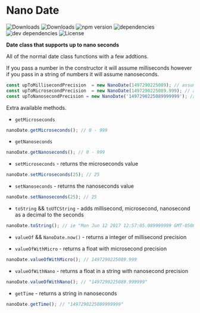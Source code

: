 # Nano Date

![Downloads](https://img.shields.io/npm/dm/nano-date.svg)
![Downloads](https://img.shields.io/npm/dt/nano-date.svg)
![npm version](https://img.shields.io/npm/v/nano-date.svg)
![dependencies](https://img.shields.io/david/jcgertig/nano-date.svg)
![dev dependencies](https://img.shields.io/david/dev/jcgertig/nano-date.svg)
![License](https://img.shields.io/npm/l/nano-date.svg)

__Date class that supports up to nano seconds__

All of the normal date class functions with a few addtions.

If you pass a number in the constructor it will assume milliseconds however if
you pass in a string of numbers it will assume nanoseconds.

```javascript
const upToMillisecondPrecision  = new NanoDate(1497290225089); // assumes milliseconds
const upToMicrosecondPrecision  = new NanoDate(1497290225089.999); // assumes milliseconds
const upToNanosecondPrecision = new NanoDate('1497290225089999999'); // assumes nanoseconds
```

Extra available methods.

- `getMicroseconds`
```javascript
nanoDate.getMicroseconds(); // 0 - 999
```

- `getNanoseconds`
```javascript
nanoDate.getNanoseconds(); // 0 - 999
```

- `setMicroseconds` - returns the microseconds value
```javascript
nanoDate.setMicroseconds(25); // 25
```

- `setNanoseconds` - returns the nanoseconds value
```javascript
nanoDate.setNanoseconds(25); // 25
```

- `toString` && `toUTCString` - adds millisecond, microsecond, nanosecond as a decimal to the seconds
```javascript
nanoDate.toString(); // ie "Mon Jun 12 2017 12:57:05.089999999 GMT-0500 (CDT)"
```

- `valueOf` && `NanoDate.now()` - returns a integer of millisecond precision

- `valueOfWithMicro` - returns a float with microsecond precision
```javascript
nanoDate.valueOfWithMicro(); // 1497290225089.999
```

- `valueOfWithNano` - returns a float in a string with nanosecond precision
```javascript
nanoDate.valueOfWithNano(); // "1497290225089.999999"
```

- `getTime` - returns a string in nanoseconds
```javascript
nanoDate.getTime(); // "1497290225089999999"
```
